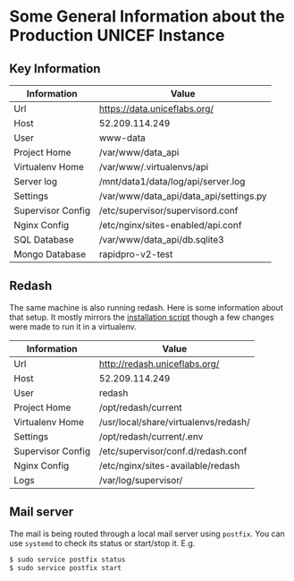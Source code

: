# Some General Information about the Production UNICEF Instance

## Key Information

| Information | Value |
| ----------- | ----- |
| Url  | https://data.uniceflabs.org/ |
| Host  | 52.209.114.249 |
| User | www-data |
| Project Home | /var/www/data_api |
| Virtualenv Home | /var/www/.virtualenvs/api |
| Server log | /mnt/data1/data/log/api/server.log |
| Settings | /var/www/data_api/data_api/settings.py |
| Supervisor Config | /etc/supervisor/supervisord.conf |
| Nginx Config | /etc/nginx/sites-enabled/api.conf |
| SQL Database | /var/www/data_api/db.sqlite3 |
| Mongo Database | rapidpro-v2-test |

## Redash

The same machine is also running redash.
Here is some information about that setup.
It mostly mirrors the [installation script](https://raw.githubusercontent.com/getredash/redash/master/setup/ubuntu/bootstrap.sh)
though a few changes were made to run it in a virtualenv.

| Information | Value |
| ----------- | ----- |
| Url  | http://redash.uniceflabs.org/ |
| Host  | 52.209.114.249 |
| User | redash |
| Project Home | /opt/redash/current |
| Virtualenv Home | /usr/local/share/virtualenvs/redash/ |
| Settings | /opt/redash/current/.env |
| Supervisor Config | /etc/supervisor/conf.d/redash.conf |
| Nginx Config | /etc/nginx/sites-available/redash |
| Logs | /var/log/supervisor/ |


## Mail server

The mail is being routed through a local mail server using `postfix`.
You can use `systemd` to check its status or start/stop it. E.g.

```bash
$ sudo service postfix status
$ sudo service postfix start
```
